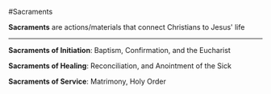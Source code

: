 #Sacraments

**Sacraments** are actions/materials that connect Christians to Jesus' life

***

**Sacraments of Initiation**: Baptism, Confirmation, and the Eucharist

**Sacraments of Healing**: Reconciliation, and Anointment of the Sick

**Sacraments of Service**: Matrimony, Holy Order
